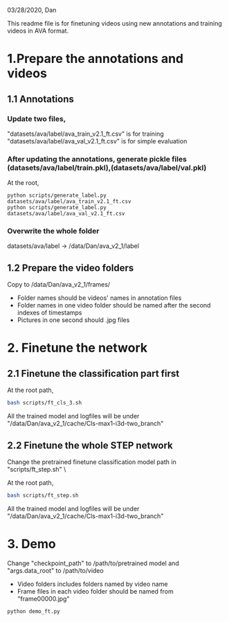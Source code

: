 03/28/2020, Dan

This readme file is for finetuning videos using new annotations and training videos in AVA format.

# 1.Prepare the annotations and videos
## 1.1 Annotations
### Update two files, 
"datasets/ava/label/ava_train_v2.1_ft.csv" is for training \
"datasets/ava/label/ava_val_v2.1_ft.csv" is for simple evaluation

### After updating the annotations, generate pickle files (datasets/ava/label/train.pkl),(datasets/ava/label/val.pkl)
At the root,
```
python scripts/generate_label.py datasets/ava/label/ava_train_v2.1_ft.csv
python scripts/generate_label.py datasets/ava/label/ava_val_v2.1_ft.csv
```
### Overwrite the whole folder
datasets/ava/label -> /data/Dan/ava_v2_1/label

## 1.2 Prepare the video folders
Copy to /data/Dan/ava_v2_1/frames/
- Folder names should be videos' names in annotation files
- Folder names in one video folder should be named after the second indexes of timestamps
- Pictures in one second should .jpg files 

# 2. Finetune the network
## 2.1 Finetune the classification part first
At the root path,
```bash
bash scripts/ft_cls_3.sh
```
All the trained model and logfiles will be under "/data/Dan/ava_v2_1/cache/Cls-max1-i3d-two_branch"

## 2.2 Finetune the whole STEP network
Change the pretrained finetune classification model path in "scripts/ft_step.sh" \

At the root path,  
```bash
bash scripts/ft_step.sh
```
All the trained model and logfiles will be under "/data/Dan/ava_v2_1/cache/Cls-max1-i3d-two_branch"

# 3. Demo
Change "checkpoint_path" to /path/to/pretrained model and "args.data_root" to /path/to/video
- Video folders includes folders named by video name
- Frame files in each video folder should be named from "frame00000.jpg"

```bash
python demo_ft.py
```